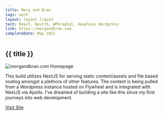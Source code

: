 ```yaml
---
title: Morg and Bran  
tags: work
layout: layout.liquid
tech: React, NextJS, WPGraphql, Headless Wordpress
link: https://morgandbran.com
completeDate: May 2021
---
```


## {{ title }}

![morgandbran.com Homepage](images/morgandbran.png)

This build utilizes NextJS for serving static content/assets and file based routing amongst a plethora of other features. The content is being pulled from a Wordpress instance hosted on Flywheel and is integrated with NextJS via Apollo. I've dreamed of building a site like this since my first journeys into web development. 

[Visit Site]({{link}})
